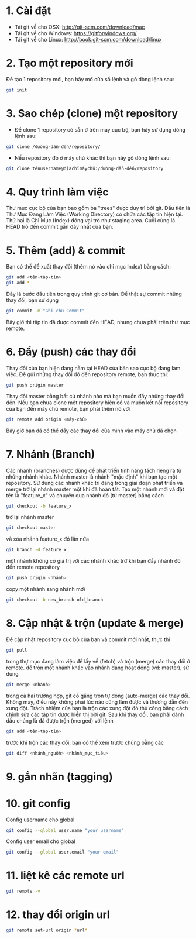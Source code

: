 # 1. Cài đặt
- Tải git về cho OSX: http://git-scm.com/download/mac
- Tải git về cho Windows: https://gitforwindows.org/
- Tải git về cho Linux: http://book.git-scm.com/download/linux
# 2. Tạo một repository mới
Để tạo 1 repository mới, bạn hãy mở cửa sổ lệnh và gõ dòng lệnh sau: 
```bash
git init
```
# 3. Sao chép (clone) một repository
- Để clone 1 repository có sẵn ở trên máy cục bộ, bạn hãy sử dụng dòng lệnh sau:
```bash
git clone /đường-dẫn-đến/repository/
```
- Nếu repository đó ở máy chủ khác thì bạn hãy gõ dòng lệnh sau:
```bash
git clone tênusername@địachỉmáychủ:/đường-dẫn-đến/repository
```
# 4. Quy trình làm việc
Thư mục cục bộ của bạn bao gồm ba "trees" được duy trì bởi git.
Đầu tiên là Thư Mục Đang Làm Việc (Working Directory) có chứa các tập tin hiện tại.
Thứ hai là Chỉ Mục (Index) đóng vai trò như staging area.
Cuối cùng là HEAD trỏ đến commit gần đây nhất của bạn.
# 5. Thêm (add) & commit
Bạn có thể đề xuất thay đổi (thêm nó vào chỉ mục Index) bằng cách:
```bash
git add <tên-tập-tin>
git add *
```
Đây là bước đầu tiên trong quy trình git cơ bản. Để thật sự commit những thay đổi, bạn sử dụng
```bash
git commit -m "Ghi chú Commit"
```
Bây giờ thì tập tin đã được commit đến HEAD, nhưng chưa phải trên thư mục remote.
# 6. Đẩy (push) các thay đổi
Thay đổi của bạn hiện đang nằm tại HEAD của bản sao cục bộ đang làm việc. Để gửi những thay đổi đó đến repository remote, bạn thực thi:
```bash
git push origin master
```
Thay đổi master bằng bất cứ nhánh nào mà bạn muốn đầy những thay đổi đến.
Nếu bạn chưa clone một repository hiện có và muốn kết nối repository của bạn đến máy chủ remote, bạn phải thêm nó với
```bash
git remote add origin <máy-chủ>
```
Bây giờ bạn đã có thể đẩy các thay đổi của mình vào máy chủ đã chọn
# 7. Nhánh (Branch)
Các nhánh (branches) được dùng để phát triển tính năng tách riêng ra từ những nhánh khác. Nhánh master là nhánh "mặc định" khi bạn tạo một repository. Sử dụng các nhánh khác tri đang trong giai đoạn phát triển và merge trở lại nhánh master một khi đã hoàn tất.
Tạo một nhánh mới và đặt tên là "feature_x" và chuyển qua nhánh đó (từ master) bằng cách
```bash
git checkout -b feature_x
```
trở lại nhánh master
```bash
git checkout master
```
và xóa nhánh feature_x đó lần nữa
```bash
git branch -d feature_x
```
một nhánh không có giá trị với các nhánh khác trừ khi bạn đẩy nhánh đó đến remote repository
```bash
git push origin <nhánh>
```
copy một nhánh sang nhánh mới
```bash
git checkout -b new_branch old_branch
```
# 8. Cập nhật & trộn (update & merge)
Để cập nhật repository cục bộ của bạn và commit mới nhất, thực thi
```bash
git pull
```
trong thự mục đang làm việc để lấy về (fetch) và trộn (merge) các thay đổi ở remote.
để trộn một nhánh khác vào nhánh đang hoạt động (vd: master), sử dụng
```bash
git merge <nhánh>
```
trong cả hai trường hợp, git cố gắng trộn tự động (auto-merge) các thay đổi. Không may, điều này không phải lúc nào cũng làm được và thường dẫn đến xung đột. Trách nhiệm của bạn là trộn các xung đột đó thủ công bằng cách chỉnh sửa các tập tin được hiển thị bởi git. Sau khi thay đổi, bạn phải đánh dấu chúng là đã được trộn (merged) với lệnh
```bash
git add <tên-tập-tin>
```
trước khi trộn các thay đổi, bạn có thể xem trước chúng bằng các
```bash
git diff <nhánh_nguồn> <nhánh_mục_tiêu>
```
# 9. gắn nhãn (tagging)
# 10. git config 
Config username cho global
```bash
git config --global user.name "your username"
```
Config user email cho global
```bash
git config --global user.email "your email"
```
# 11. liệt kê các remote url
```bash
git remote -v
```
# 12. thay đổi origin url
```bash
git remote set-url origin *url*
```








